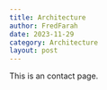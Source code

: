 ```yaml
---
title: Architecture
author: FredFarah
date: 2023-11-29
category: Architecture
layout: post
---
```


This is an contact page.
